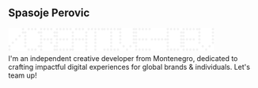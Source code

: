 ## Spasoje Perovic

<img align="left" alt="/" width="32px"  src="./letters/SLASH.png"/>

<img align="left" alt="C" width="32px"  src="./letters/C.png"/>

<img align="left" alt="R" width="32px"  src="./letters/R.png"/>

<img align="left" alt="E" width="32px"  src="./letters/E.png"/>

<img align="left" alt="A" width="32px"  src="./letters/A.png"/>

<img align="left" alt="T" width="32px"  src="./letters/T.png"/>

<img align="left" alt="I" width="32px"  src="./letters/I.png"/>

<img align="left" alt="V" width="32px"  src="./letters/V.png"/>

<img align="left" alt="E" width="32px"  src="./letters/E.png"/>

<img align="left" alt="-" width="32px" src="./letters/HYPHEN.png"/>

<img align="left" alt="D" width="32px"  src="./letters/D.png"/>

<img align="left" alt="E" width="32px"  src="./letters/E.png"/>

<img align="left" alt="V" width="32px"  src="./letters/V.png"/>

#

<br>

I'm an independent creative developer from Montenegro, dedicated to crafting impactful digital experiences for global brands & individuals. Let's team up!

